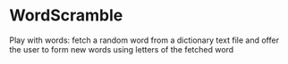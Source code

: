 # WordScramble
Play with words: fetch a random word from a dictionary text file and offer the user to form new words using letters of the fetched word
